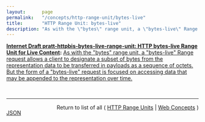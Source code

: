 ```yaml
---
layout:      page
permalink:   "/concepts/http-range-unit/bytes-live"
title:       "HTTP Range Unit: bytes-live"
description: "As with the \"bytes\" range unit, a \"bytes-live\" Range request allows a client to designate a subset of bytes from the representation data to be transferred in payloads as a sequence of octets. But the form of a \"bytes-live\" request is focused on accessing data that may be appended to the representation over time."
---
```


**[Internet Draft pratt-httpbis-bytes-live-range-unit: HTTP bytes-live Range Unit for Live Content](/specs/IETF/I-D/pratt-httpbis-bytes-live-range-unit "To accommodate byte range requests for content that has data appended over time, this document defines a new HTTP range unit named &#34;bytes-live&#34;. The &#34;bytes-live&#34; range unit provides the ability for a client to specify a byte range in a GET or HEAD request which starts at an arbitrary byte offset within the representation and ends at an indeterminate offset, represented by &#34;*&#34;."):** [As with the "bytes" range unit, a "bytes-live" Range request allows a client to designate a subset of bytes from the representation data to be transferred in payloads as a sequence of octets. But the form of a "bytes-live" request is focused on accessing data that may be appended to the representation over time.](http://tools.ietf.org/html/draft-pratt-httpbis-bytes-live-range-unit#section-2 "Read documentation for HTTP Range Unit &#34;bytes-live&#34;")

<br/>
<hr/>

<p style="float : left"><a href="./bytes-live.json" title="JSON representing this particular Web Concept value">JSON</a></p>
<p style="text-align: right">Return to list of all ( <a href="../http-range-units">HTTP Range Units</a> | <a href="../">Web Concepts</a> )</p>
